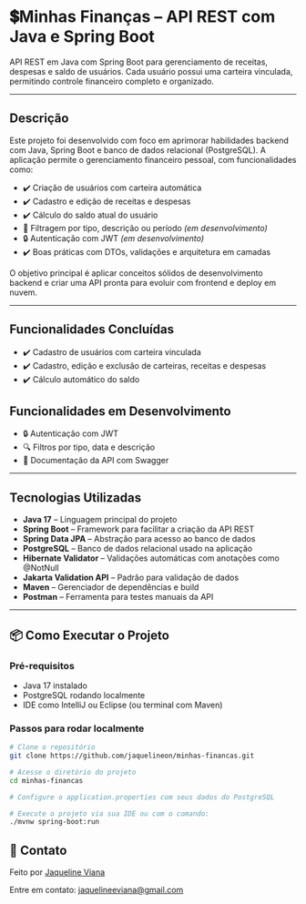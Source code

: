 # 💲Minhas Finanças – API REST com Java e Spring Boot

API REST em Java com Spring Boot para gerenciamento de receitas, despesas e saldo de usuários. Cada usuário possui uma carteira vinculada, permitindo controle financeiro completo e organizado.

---

##  Descrição

Este projeto foi desenvolvido com foco em aprimorar habilidades backend com Java, Spring Boot e banco de dados relacional (PostgreSQL). A aplicação permite o gerenciamento financeiro pessoal, com funcionalidades como:

- ✔️ Criação de usuários com carteira automática  
- ✔️ Cadastro e edição de receitas e despesas  
- ✔️ Cálculo do saldo atual do usuário  
- 🚧 Filtragem por tipo, descrição ou período *(em desenvolvimento)*  
- 🔒 Autenticação com JWT *(em desenvolvimento)*  
- ✔️ Boas práticas com DTOs, validações e arquitetura em camadas  


O objetivo principal é aplicar conceitos sólidos de desenvolvimento backend e criar uma API pronta para evoluir com frontend e deploy em nuvem.

---

##  Funcionalidades Concluídas

- ✔️ Cadastro de usuários com carteira vinculada
- ✔️ Cadastro, edição e exclusão de carteiras, receitas e despesas
- ✔️ Cálculo automático do saldo

##  Funcionalidades em Desenvolvimento

- 🔒 Autenticação com JWT
- 🔍 Filtros por tipo, data e descrição
- 📄 Documentação da API com Swagger

---

## Tecnologias Utilizadas

- **Java 17** – Linguagem principal do projeto
- **Spring Boot** – Framework para facilitar a criação da API REST
- **Spring Data JPA** – Abstração para acesso ao banco de dados
- **PostgreSQL** – Banco de dados relacional usado na aplicação
- **Hibernate Validator** – Validações automáticas com anotações como @NotNull
- **Jakarta Validation API** – Padrão para validação de dados
- **Maven** – Gerenciador de dependências e build
- **Postman** – Ferramenta para testes manuais da API

---

## 📦 Como Executar o Projeto

### Pré-requisitos

- Java 17 instalado
- PostgreSQL rodando localmente
- IDE como IntelliJ ou Eclipse (ou terminal com Maven)

### Passos para rodar localmente

```bash
# Clone o repositório
git clone https://github.com/jaquelineon/minhas-financas.git

# Acesse o diretório do projeto
cd minhas-financas

# Configure o application.properties com seus dados do PostgreSQL

# Execute o projeto via sua IDE ou com o comando:
./mvnw spring-boot:run
```

## 📩 Contato

Feito por [Jaqueline Viana](https://github.com/jaquelineon)

Entre em contato: jaquelineeviana@gmail.com